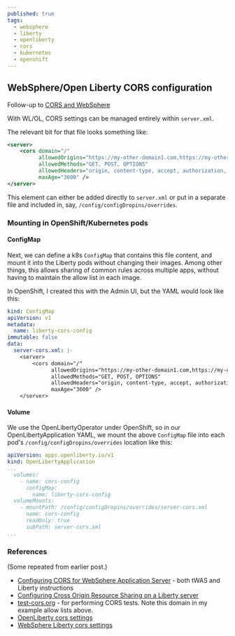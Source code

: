 ```yaml
---
published: true
tags:
  - websphere
  - liberty
  - openliberty
  - cors
  - kubernetes
  - openshift
---
```

## WebSphere/Open Liberty CORS configuration

Follow-up to [CORS and WebSphere](/2021/01/12/cors-and-websphere.html)

With WL/OL, CORS settings can be managed entirely within `server.xml`. 

The relevant bit for that file looks something like:
```xml
<server>
    <cors domain="/"
          allowedOrigins="https://my-other-domain1.com,https://my-other-domain2.com,https://test-cors.org"
          allowedMethods="GET, POST, OPTIONS"
          allowedHeaders="origin, content-type, accept, authorization, cache-control"
          maxAge="3600" />
</server>
```

This element can either be added directly to `server.xml` or put in a separate file and included in, say, `/config/configDropins/overrides`.

### Mounting in OpenShift/Kubernetes pods

#### ConfigMap

Next, we can define a k8s `ConfigMap` that contains this file content, and mount it into the Liberty pods without changing their images. Among other things, this allows sharing of common rules across multiple apps, without having to maintain the allow list in each image.

In OpenShift, I created this with the Admin UI, but the YAML would look like this:

```yaml
kind: ConfigMap
apiVersion: v1
metadata:
  name: liberty-cors-config
immutable: false
data:
  server-cors.xml: |-
    <server>
        <cors domain="/"
              allowedOrigins="https://my-other-domain1.com,https://my-other-domain2.com,https://test-cors.org"
              allowedMethods="GET, POST, OPTIONS"
              allowedHeaders="origin, content-type, accept, authorization, cache-control"
              maxAge="3600" />
    </server>
```

#### Volume

We use the OpenLibertyOperator under OpenShift, so in our OpenLibertyApplication YAML, we mount the above `ConfigMap` file into each pod's `/config/configDropins/overrides` location like this:

```yaml
apiVersion: apps.openliberty.io/v1
kind: OpenLibertyApplication
...
  volumes:
    - name: cors-config
      configMap:
        name: liberty-cors-config
  volumeMounts:
    - mountPath: /config/configDropins/overrides/server-cors.xml
      name: cors-config
      readOnly: true
      subPath: server-cors.xml
...
```

### References

(Some repeated from earlier post.)

* [Configuring CORS for WebSphere Application Server](https://www.ibm.com/support/pages/node/6348518) - both tWAS and Liberty instructions
* [Configuring Cross Origin Resource Sharing on a Liberty server](https://www.ibm.com/docs/en/was-liberty/base?topic=liberty-configuring-cross-origin-resource-sharing-server)
* [test-cors.org](https://test-cors.org/) - for performing CORS tests. Note this domain in my example allow lists above.
* [OpenLiberty cors settings](https://openliberty.io/docs/latest/reference/config/cors.html)
* [WebSphere Liberty cors settings](https://www.ibm.com/docs/en/was-liberty/base?topic=SSEQTP_liberty/com.ibm.websphere.liberty.autogen.nd.doc/ae/rwlp_config_cors.htm)
